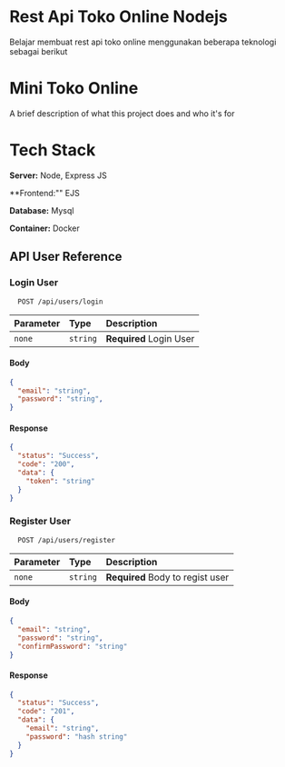 # Rest Api Toko Online Nodejs
Belajar membuat rest api toko online menggunakan beberapa teknologi sebagai berikut

# Mini Toko Online 
A brief description of what this project does and who it's for


# Tech Stack

**Server:** Node, Express JS

**Frontend:"" EJS

**Database:** Mysql

**Container:** Docker



## API User Reference

### Login User

```http
  POST /api/users/login
```

| Parameter | Type     | Description                |
| :-------- | :------- | :------------------------- |
| `none` | `string` | **Required** Login User |

#### Body 
```json
{
  "email": "string",
  "password": "string",
}
```

#### Response
```json
{
  "status": "Success",
  "code": "200",
  "data": {
    "token": "string"
  }
}
```


### Register User

```http
  POST /api/users/register
```

| Parameter | Type     | Description                       |
| :-------- | :------- | :-------------------------------- |
| `none`      | `string` | **Required** Body to regist user |

#### Body
```json
{
  "email": "string",
  "password": "string",
  "confirmPassword": "string"
}
```

#### Response
```json
{
  "status": "Success",
  "code": "201",
  "data": {
    "email": "string",
    "password": "hash string"
  }
}
```


